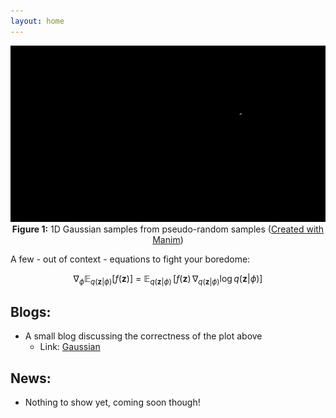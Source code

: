```yaml
---
layout: home
---
```




<p align="center">

  <img src="src/GAUSSIAN.gif" alt="Gaussian" style="width: 600px" />
  <br><b>Figure 1:</b> 1D Gaussian samples from pseudo-random samples 
  (<a href="https://github.com/3b1b/manim/">Created with Manim</a>)

</p>




A few - out of context - equations to fight your boredome:

$$
\nabla_\phi \mathbb{E}_{q(\mathbf{z}|\phi)}\left[ f(\mathbf{z}) \right] ~=~ \mathbb{E}_{q(\mathbf{z}|\phi)}\,[ f(\mathbf{z})\, \nabla_{q(\mathbf{z}|\phi)} \log q(\mathbf{z}|\phi) ] 
$$



## Blogs:

* A small blog discussing the correctness of the plot above
  * Link: [Gaussian](/blogs/gaussian_samples)


## News:
* Nothing to show yet, coming soon though!

